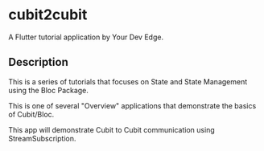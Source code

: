 # cubit2cubit

A Flutter tutorial application by Your Dev Edge.

## Description

This is a series of tutorials that focuses on State and State Management using the Bloc Package.

This is one of several "Overview" applications that demonstrate the basics of Cubit/Bloc.

This app will demonstrate Cubit to Cubit communication using StreamSubscription.
